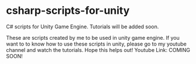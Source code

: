# csharp-scripts-for-unity
C# scripts for Unity Game Engine. Tutorials will be added soon.

These are scripts created by me to be used in unity game engine. If you want to to know how to use these scripts in unity, please go to my youtube channel and watch the tutorials. Hope this helps out!
Youtube Link: COMING SOON!
